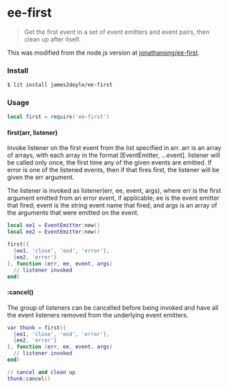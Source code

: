 ee-first
========

> Get the first event in a set of event emitters and event pairs, then clean up after itself.

This was modified from the node.js version at [jonathanong/ee-first](https://github.com/jonathanong/ee-first).

### Install

```sh
$ lit install james2doyle/ee-first
```

### Usage

```lua
local first = require('ee-first')
```

#### first(arr, listener)

Invoke listener on the first event from the list specified in arr. arr is an array of arrays, with each array in the format [EventEmitter, ...event]. listener will be called only once, the first time any of the given events are emitted. If error is one of the listened events, then if that fires first, the listener will be given the err argument.

The listener is invoked as listener(err, ee, event, args), where err is the first argument emitted from an error event, if applicable; ee is the event emitter that fired; event is the string event name that fired; and args is an array of the arguments that were emitted on the event.

```lua
local ee1 = EventEmitter:new()
local ee2 = EventEmitter:new()

first({
  {ee1, 'close', 'end', 'error'},
  {ee2, 'error'}
}, function (err, ee, event, args)
  // listener invoked
end)
```

#### :cancel()

The group of listeners can be cancelled before being invoked and have all the event listeners removed from the underlying event emitters.

```lua
var thunk = first({
  {ee1, 'close', 'end', 'error'},
  {ee2, 'error'}
}, function (err, ee, event, args)
  // listener invoked
end)

// cancel and clean up
thunk:cancel()
```
